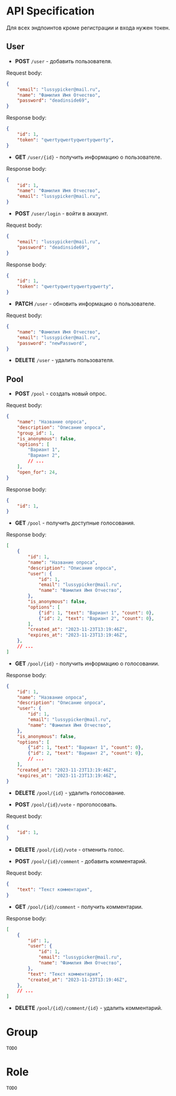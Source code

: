 # API Specification

Для всех эндпоинтов кроме регистрации и входа нужен токен.
## User

- **POST** `/user` - добавить пользователя.

Request body:
```json
{
	"email": "lussypicker@mail.ru",
	"name": "Фамилия Имя Отчество",
	"password": "deadinside69",
}
```
Response body:
```json
{
	"id": 1,
	"token": "qwertyqwertyqwertyqwerty",
}
```

- **GET** `/user/{id}` - получить информацию о пользователе.

Response body:
```json
{
	"id": 1,
	"name": "Фамилия Имя Отчество",
	"email": "lussypicker@mail.ru",
}
```

- **POST** `/user/login` - войти в аккаунт.

Request body:
```json
{
	"email": "lussypicker@mail.ru",
	"password": "deadinside69",
}
```

Response body:
```json
{
	"id": 1,
	"token": "qwertyqwertyqwertyqwerty",
}
```

- **PATCH** `/user` - обновить информацию о пользователе.

Request body:
```json
{
	"name": "Фамилия Имя Отчество",
	"email": "lussypicker@mail.ru",
	"password": "newPassword",
}
```

- **DELETE** `/user` - удалить пользователя.

## Pool

- **POST** `/pool` - создать новый опрос.

Request body:
```json
{
	"name": "Название опроса",
	"description": "Описание опроса",
	"group_id": 1,
	"is_anonymous": false,
	"options": [
		"Вариант 1",
		"Вариант 2",
		// ...
	],
	"open_for": 24,
}
```

Response body:
```json
{
	"id": 1,
}
```

- **GET** `/pool` - получить доступные голосования.

Response body:
```json
[
	{
		"id": 1,
		"name": "Название опроса",
		"description": "Описание опроса",
		"user": {
			"id": 1,
			"email": "lussypicker@mail.ru",
			"name": "Фамилия Имя Отчество",
		},
		"is_anonymous": false,
		"options": [
			{"id": 1, "text": "Вариант 1", "count": 0},
			{"id": 2, "text": "Вариант 2", "count": 0},
		],
		"created_at": "2023-11-23T13:19:46Z",
		"expires_at": "2023-11-23T13:19:46Z",
	},
	// ...
]
```

- **GET** `/pool/{id}` - получить информацию о голосовании.

Response body:
```json
{
	"id": 1,
	"name": "Название опроса",
	"description": "Описание опроса",
	"user": {
		"id": 1,
		"email": "lussypicker@mail.ru",
		"name": "Фамилия Имя Отчество",
	},
	"is_anonymous": false,
	"options": [
		{"id": 1, "text": "Вариант 1", "count": 0},
		{"id": 2, "text": "Вариант 2", "count": 0},
		// ...
	],
	"created_at": "2023-11-23T13:19:46Z",
	"expires_at": "2023-11-23T13:19:46Z",
}
```

- **DELETE** `/pool/{id}` - удалить голосование.

- **POST** `/pool/{id}/vote` - проголосовать.

Request body:
```json
{
	"id": 1,
}
```

- **DELETE** `/pool/{id}/vote` - отменить голос.

- **POST** `/pool/{id}/comment` - добавить комментарий.

Request body:
```json
{
	"text": "Текст комментария",
}
```

- **GET** `/pool/{id}/comment` - получить комментарии.

Response body:
```json
[
	{
		"id": 1,
		"user": {
			"id": 1,
			"email": "lussypicker@mail.ru",
			"name": "Фамилия Имя Отчество",
		},
		"text": "Текст комментария",
		"created_at": "2023-11-23T13:19:46Z",
	},
	// ...
]
```

- **DELETE** `/pool/{id}/comment/{id}` - удалить комментарий.

# Group

`TODO`

# Role

`TODO`
